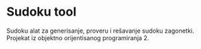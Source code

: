 # Sudoku tool
Sudoku alat za generisanje, proveru i rešavanje sudoku zagonetki.  
Projekat iz objektno orijentisanog programiranja 2.  
